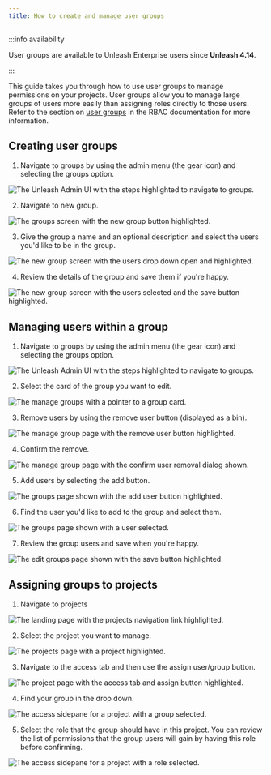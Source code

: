 ```yaml
---
title: How to create and manage user groups
---
```


:::info availability

User groups are available to Unleash Enterprise users since **Unleash 4.14**.

:::

This guide takes you through how to use user groups to manage permissions on your projects. User groups allow you to manage large groups of users more easily than assigning roles directly to those users. Refer to the section on [user groups](../user_guide/rbac.md#user-groups) in the RBAC documentation for more information.

## Creating user groups

1. Navigate to groups by using the admin menu (the gear icon) and selecting the groups option.

![The Unleash Admin UI with the steps highlighted to navigate to groups.](/img/create-ug-step-1.png)

2. Navigate to new group.

![The groups screen with the new group button highlighted.](/img/create-ug-step-2.png)

3. Give the group a name and an optional description and select the users you'd like to be in the group.

![The new group screen with the users drop down open and highlighted.](/img/create-ug-step-3.png)

4. Review the details of the group and save them if you're happy.

![The new group screen with the users selected and the save button highlighted.](/img/create-ug-step-4.png)

## Managing users within a group

1. Navigate to groups by using the admin menu (the gear icon) and selecting the groups option.

![The Unleash Admin UI with the steps highlighted to navigate to groups.](/img/create-ug-step-1.png)

2. Select the card of the group you want to edit.

![The manage groups with a pointer to a group card.](/img/edit-ug-step-2.png)

3. Remove users by using the remove user button (displayed as a bin).

![The manage group page with the remove user button highlighted.](/img/remove-user-from-group-step-1.png)

4. Confirm the remove.

![The manage group page with the confirm user removal dialog shown.](/img/remove-user-from-group-step-2.png)

5. Add users by selecting the add button.

![The groups page shown with the add user button highlighted.](/img/add-user-to-group-step-1.png)

6. Find the user you'd like to add to the group and select them.

![The groups page shown with a user selected.](/img/add-user-to-group-step-2.png)

7. Review the group users and save when you're happy.

![The edit groups page shown with the save button highlighted.](/img/add-user-to-group-step-3.png)

## Assigning groups to projects

1. Navigate to projects

![The landing page with the projects navigation link highlighted.](/img/add-group-to-project-step-1.png)

2. Select the project you want to manage.

![The projects page with a project highlighted.](/img/add-group-to-project-step-2.png)

3. Navigate to the access tab and then use the assign user/group button.

![The project page with the access tab and assign button highlighted.](/img/add-group-to-project-step-3.png)

4. Find your group in the drop down.

![The access sidepane for a project with a group selected.](/img/add-group-to-project-step-4.png)

5. Select the role that the group should have in this project. You can review the list of permissions that the group users will gain by having this role before confirming.

![The access sidepane for a project with a role selected.](/img/add-group-to-project-step-5.png)
